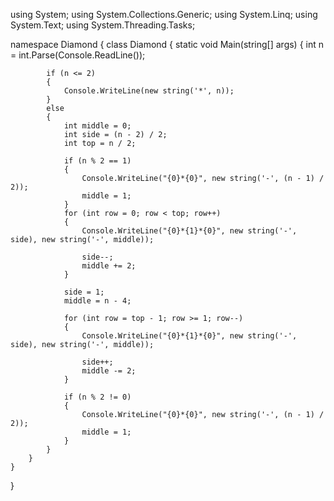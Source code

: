 using System;
using System.Collections.Generic;
using System.Linq;
using System.Text;
using System.Threading.Tasks;

namespace Diamond
{
    class Diamond
    {
        static void Main(string[] args)
        {
            int n = int.Parse(Console.ReadLine());

            if (n <= 2)
            {
                Console.WriteLine(new string('*', n));
            }
            else
            {
                int middle = 0;
                int side = (n - 2) / 2;
                int top = n / 2;

                if (n % 2 == 1)
                {
                    Console.WriteLine("{0}*{0}", new string('-', (n - 1) / 2));
                    middle = 1;
                }
                for (int row = 0; row < top; row++)
                {
                    Console.WriteLine("{0}*{1}*{0}", new string('-', side), new string('-', middle));

                    side--;
                    middle += 2;
                }

                side = 1;
                middle = n - 4;

                for (int row = top - 1; row >= 1; row--)
                {
                    Console.WriteLine("{0}*{1}*{0}", new string('-', side), new string('-', middle));

                    side++;
                    middle -= 2;
                }

                if (n % 2 != 0)
                {
                    Console.WriteLine("{0}*{0}", new string('-', (n - 1) / 2));
                    middle = 1;
                }
            }
        }
    }
}

